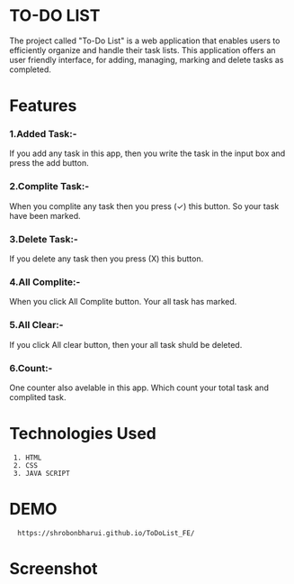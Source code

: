 # TO-DO LIST
The project called "To-Do List" is a web application that enables users to efficiently organize and handle their task lists. This application offers an user friendly interface, for adding, managing, marking and delete tasks as completed.
# Features
   ### 1.Added Task:-
   If you add any task in this app, then you write the task in the input box and press the add button.
   ### 2.Complite Task:-
   When you complite any task then you press (✓) this button. So your task have been marked.        
   ### 3.Delete Task:- 
   If you delete any task then you press (X) this button.
   ### 4.All Complite:-
   When you click All Complite button. Your all task has marked.
   ### 5.All Clear:-
   If you click All clear button, then your all task shuld be deleted.
   ### 6.Count:-
   One counter also avelable in this app. Which count your total task and complited task.
# Technologies Used
     1. HTML
     2. CSS
     3. JAVA SCRIPT
# DEMO
      https://shrobonbharui.github.io/ToDoList_FE/
# Screenshot       
